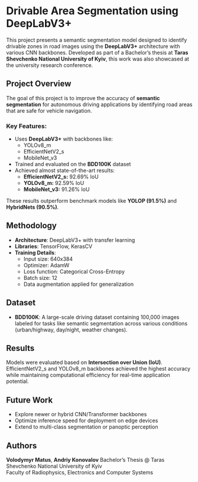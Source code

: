 # Drivable Area Segmentation using DeepLabV3+

This project presents a semantic segmentation model designed to identify drivable zones in road images using the **DeepLabV3+** architecture with various CNN backbones. Developed as part of a Bachelor’s thesis at **Taras Shevchenko National University of Kyiv**, this work was also showcased at the university research conference.

## Project Overview

The goal of this project is to improve the accuracy of **semantic segmentation** for autonomous driving applications by identifying road areas that are safe for vehicle navigation.

### Key Features:
- Uses **DeepLabV3+** with backbones like:
  - YOLOv8_m
  - EfficientNetV2_s
  - MobileNet_v3
- Trained and evaluated on the **BDD100K** dataset
- Achieved almost state-of-the-art results:
  - **EfficientNetV2_s:** 92.69% IoU
  - **YOLOv8_m:** 92.59% IoU
  - **MobileNet_v3:** 91.26% IoU

These results outperform benchmark models like **YOLOP (91.5%)** and **HybridNets (90.5%)**.

## Methodology

- **Architecture**: DeepLabV3+ with transfer learning
- **Libraries**: TensorFlow, KerasCV
- **Training Details**:
  - Input size: 640x384
  - Optimizer: AdamW
  - Loss function: Categorical Cross-Entropy
  - Batch size: 12
  - Data augmentation applied for generalization

## Dataset

- **BDD100K**: A large-scale driving dataset containing 100,000 images labeled for tasks like semantic segmentation across various conditions (urban/highway, day/night, weather changes).

## Results

Models were evaluated based on **Intersection over Union (IoU)**. EfficientNetV2_s and YOLOv8_m backbones achieved the highest accuracy while maintaining computational efficiency for real-time application potential.

## Future Work

- Explore newer or hybrid CNN/Transformer backbones
- Optimize inference speed for deployment on edge devices
- Extend to multi-class segmentation or panoptic perception

## Authors

**Volodymyr Matus**, **Andriy Konovalov** 
Bachelor’s Thesis @ Taras Shevchenko National University of Kyiv  
Faculty of Radiophysics, Electronics and Computer Systems  
